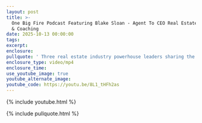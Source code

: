 ```yaml
---
layout: post
title: >-
  One Big Fire Podcast Featuring Blake Sloan - Agent To CEO Real Estate Training
  & Coaching
date: 2025-10-13 00:00:00
tags:
excerpt:
enclosure:
pullquote: ' Three real estate industry powerhouse leaders sharing the real strategies behind building wealth, growing teams, and leading with purpose in real estate.'
enclosure_type: video/mp4
enclosure_time:
use_youtube_image: true
youtube_alternate_image:
youtube_code: https://youtu.be/8L1_tHFh2as
---
```

{% include youtube.html %}

{% include pullquote.html %}